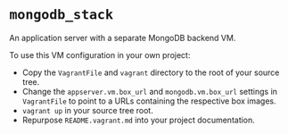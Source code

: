 `mongodb_stack`
===============

An application server with a separate MongoDB backend VM.

To use this VM configuration in your own project:

* Copy the `VagrantFile` and `vagrant` directory to the root of your source
  tree.
* Change the `appserver.vm.box_url` and `mongodb.vm.box_url` settings in
  `VagrantFile` to point to a URLs containing the respective box images.
* `vagrant up` in your source tree root.
* Repurpose `README.vagrant.md` into your project documentation.
